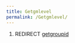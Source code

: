 ```yaml
---
title: Getgmlevel
permalink: /Getgmlevel/
---
```


1.  REDIRECT [getgroupid](/getgroupid "wikilink")
